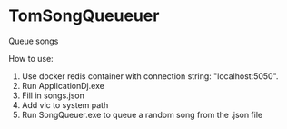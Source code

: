# TomSongQueueuer
Queue songs

How to use:

1. Use docker redis container with connection string: "localhost:5050".
2. Run ApplicationDj.exe
3. Fill in songs.json
4. Add vlc to system path
5. Run SongQueuer.exe to queue a random song from the .json file
